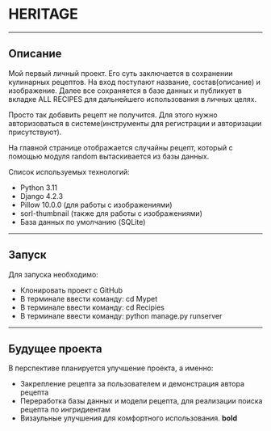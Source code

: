 # HERITAGE

---
## Описание

Мой первый личный проект. Его суть заключается 
в сохранении кулинарных рецептов. На вход поступают
название, состав(описание) и изображение. Далее все 
сохраняется в базе данных и публикует в вкладке 
ALL RECIPES для дальнейшего использования в личных
целях.


Просто так добавить рецепт не получится. Для этого
нужно авторизоваться в системе(инструменты для 
регистрации и авторизации присутствуют).

На главной странице отображается случайны рецепт,
который с помощью модуля random вытаскивается из базы
данных.

Список используемых технологий:
- Python 3.11
- Django 4.2.3
- Pillow 10.0.0 (для работы с изображениями)
- sorl-thumbnail (также для работы с изображениями)
- База данных по умолчанию (SQLite)
---
## Запуск

Для запуска необходимо: 
- Клонировать проект с GitHub
- В терминале ввести команду: cd Mypet
- В терминале ввести команду: cd Recipies
- В терминале ввести команду: python manage.py runserver

___

## Будущее проекта

В перспективе планируется улучшение проекта, а 
именно:
- Закрепление рецепта за пользователем и демонстрация автора рецепта
- Переработка базы данных и модели рецепта, для реализации поиска рецепта по ингридиентам
- Визаульные улучшения для комфортного использования.
**bold**